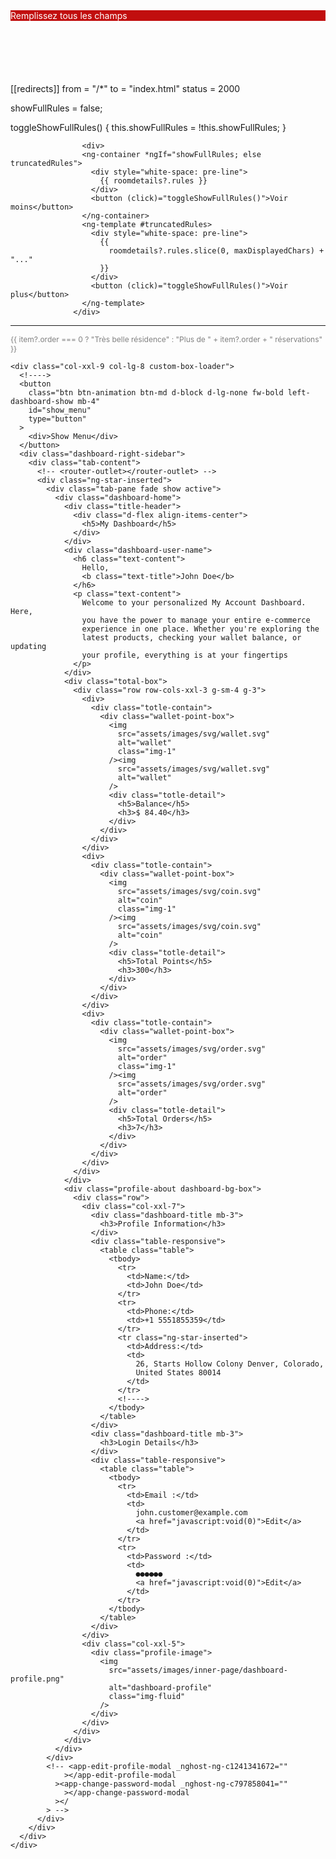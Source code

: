   <div
    class="snackbar-toast bg-green1-dark color-white text-center"
    style="
      margin-bottom: calc(
        100px + (env(safe-area-inset-bottom)) * 1.1
      ) !important;
      background-color: rgb(193, 14, 14) !important;
      color: white;
    "
    *ngIf="showSnackbar"
  >
    <i class="fa fa-shopping-cart"></i>Remplissez tous les champs
  </div>

  <!-- Netlify -->

[[redirects]]
from = "/\*"
to = "index.html"
status = 2000

<!-- Pour masquer une partie du contenu -->

  <!-- variable -->

showFullRules = false;

  <!-- fonction -->

toggleShowFullRules() {
this.showFullRules = !this.showFullRules;
}

  <!-- html -->

                    <div>
                    <ng-container *ngIf="showFullRules; else truncatedRules">
                      <div style="white-space: pre-line">
                        {{ roomdetails?.rules }}
                      </div>
                      <button (click)="toggleShowFullRules()">Voir moins</button>
                    </ng-container>
                    <ng-template #truncatedRules>
                      <div style="white-space: pre-line">
                        {{
                          roomdetails?.rules.slice(0, maxDisplayedChars) + "..."
                        }}
                      </div>
                      <button (click)="toggleShowFullRules()">Voir plus</button>
                    </ng-template>
                  </div>

---

<p style="color: grey; font-size: 12px">
                          {{
                            item?.order === 0
                              ? "Très belle résidence"
                              : "Plus de " + item?.order + " réservations"
                          }}
                        </p>

    <div class="col-xxl-9 col-lg-8 custom-box-loader">
      <!---->
      <button
        class="btn btn-animation btn-md d-block d-lg-none fw-bold left-dashboard-show mb-4"
        id="show_menu"
        type="button"
      >
        <div>Show Menu</div>
      </button>
      <div class="dashboard-right-sidebar">
        <div class="tab-content">
          <!-- <router-outlet></router-outlet> -->
          <div class="ng-star-inserted">
            <div class="tab-pane fade show active">
              <div class="dashboard-home">
                <div class="title-header">
                  <div class="d-flex align-items-center">
                    <h5>My Dashboard</h5>
                  </div>
                </div>
                <div class="dashboard-user-name">
                  <h6 class="text-content">
                    Hello,
                    <b class="text-title">John Doe</b>
                  </h6>
                  <p class="text-content">
                    Welcome to your personalized My Account Dashboard. Here,
                    you have the power to manage your entire e-commerce
                    experience in one place. Whether you're exploring the
                    latest products, checking your wallet balance, or updating
                    your profile, everything is at your fingertips
                  </p>
                </div>
                <div class="total-box">
                  <div class="row row-cols-xxl-3 g-sm-4 g-3">
                    <div>
                      <div class="totle-contain">
                        <div class="wallet-point-box">
                          <img
                            src="assets/images/svg/wallet.svg"
                            alt="wallet"
                            class="img-1"
                          /><img
                            src="assets/images/svg/wallet.svg"
                            alt="wallet"
                          />
                          <div class="totle-detail">
                            <h5>Balance</h5>
                            <h3>$ 84.40</h3>
                          </div>
                        </div>
                      </div>
                    </div>
                    <div>
                      <div class="totle-contain">
                        <div class="wallet-point-box">
                          <img
                            src="assets/images/svg/coin.svg"
                            alt="coin"
                            class="img-1"
                          /><img
                            src="assets/images/svg/coin.svg"
                            alt="coin"
                          />
                          <div class="totle-detail">
                            <h5>Total Points</h5>
                            <h3>300</h3>
                          </div>
                        </div>
                      </div>
                    </div>
                    <div>
                      <div class="totle-contain">
                        <div class="wallet-point-box">
                          <img
                            src="assets/images/svg/order.svg"
                            alt="order"
                            class="img-1"
                          /><img
                            src="assets/images/svg/order.svg"
                            alt="order"
                          />
                          <div class="totle-detail">
                            <h5>Total Orders</h5>
                            <h3>7</h3>
                          </div>
                        </div>
                      </div>
                    </div>
                  </div>
                </div>
                <div class="profile-about dashboard-bg-box">
                  <div class="row">
                    <div class="col-xxl-7">
                      <div class="dashboard-title mb-3">
                        <h3>Profile Information</h3>
                      </div>
                      <div class="table-responsive">
                        <table class="table">
                          <tbody>
                            <tr>
                              <td>Name:</td>
                              <td>John Doe</td>
                            </tr>
                            <tr>
                              <td>Phone:</td>
                              <td>+1 5551855359</td>
                            </tr>
                            <tr class="ng-star-inserted">
                              <td>Address:</td>
                              <td>
                                26, Starts Hollow Colony Denver, Colorado,
                                United States 80014
                              </td>
                            </tr>
                            <!---->
                          </tbody>
                        </table>
                      </div>
                      <div class="dashboard-title mb-3">
                        <h3>Login Details</h3>
                      </div>
                      <div class="table-responsive">
                        <table class="table">
                          <tbody>
                            <tr>
                              <td>Email :</td>
                              <td>
                                john.customer@example.com
                                <a href="javascript:void(0)">Edit</a>
                              </td>
                            </tr>
                            <tr>
                              <td>Password :</td>
                              <td>
                                ●●●●●●
                                <a href="javascript:void(0)">Edit</a>
                              </td>
                            </tr>
                          </tbody>
                        </table>
                      </div>
                    </div>
                    <div class="col-xxl-5">
                      <div class="profile-image">
                        <img
                          src="assets/images/inner-page/dashboard-profile.png"
                          alt="dashboard-profile"
                          class="img-fluid"
                        />
                      </div>
                    </div>
                  </div>
                </div>
              </div>
            </div>
            <!-- <app-edit-profile-modal _nghost-ng-c1241341672=""
                ></app-edit-profile-modal
              ><app-change-password-modal _nghost-ng-c797858041=""
                ></app-change-password-modal
              ></
            > -->
          </div>
        </div>
      </div>
    </div>
